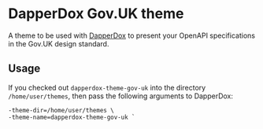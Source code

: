 # DapperDox Gov.UK theme

A theme to be used with [DapperDox](http://dapperdox.io) to present your OpenAPI specifications
in the Gov.UK design standard.

## Usage

If you checked out `dapperdox-theme-gov-uk` into the directory `/home/user/themes`, then
pass the following arguments to DapperDox:

```
-theme-dir=/home/user/themes \
-theme-name=dapperdox-theme-gov-uk `
```
